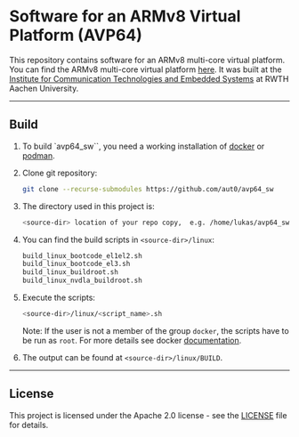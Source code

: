 # Software for an ARMv8 Virtual Platform (AVP64)

This repository contains software for an ARMv8 multi-core virtual platform.
You can find the ARMv8 multi-core virtual platform [here](https://github.com/aut0/avp64).
It was built at the [Institute for Communication Technologies and Embedded Systems](https://www.ice.rwth-aachen.de/) at RWTH Aachen University.

----

## Build

1. To build `avp64_sw``, you need a working installation of [docker](https://docs.docker.com/engine/install/) or [podman](https://podman.io/).

2. Clone git repository:

    ```bash
    git clone --recurse-submodules https://github.com/aut0/avp64_sw
    ```

3. The directory used in this project is:

    ```bash
    <source-dir> location of your repo copy,  e.g. /home/lukas/avp64_sw
    ```

4. You can find the build scripts in `<source-dir>/linux`:

    ```bash
    build_linux_bootcode_el1el2.sh
    build_linux_bootcode_el3.sh
    build_linux_buildroot.sh
    build_linux_nvdla_buildroot.sh
    ```

5. Execute the scripts:

    ```bash
    <source-dir>/linux/<script_name>.sh
    ```

   Note: If the user is not a member of the group `docker`, the scripts have to be run as `root`. For more details see docker [documentation](https://docs.docker.com/).

6. The output can be found at `<source-dir>/linux/BUILD`.

----

## License

This project is licensed under the Apache 2.0 license - see the
[LICENSE](LICENSE) file for details.
